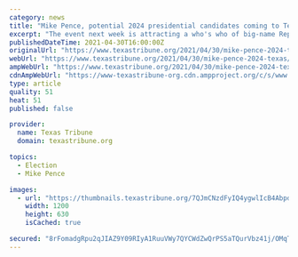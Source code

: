 ```yaml
---
category: news
title: "Mike Pence, potential 2024 presidential candidates coming to Texas for GOP fundraising blitz, donor appreciation event"
excerpt: "The event next week is attracting a who's who of big-name Republicans who could run for the White House in a few years."
publishedDateTime: 2021-04-30T16:00:00Z
originalUrl: "https://www.texastribune.org/2021/04/30/mike-pence-2024-texas/"
webUrl: "https://www.texastribune.org/2021/04/30/mike-pence-2024-texas/"
ampWebUrl: "https://www.texastribune.org/2021/04/30/mike-pence-2024-texas/amp/"
cdnAmpWebUrl: "https://www-texastribune-org.cdn.ampproject.org/c/s/www.texastribune.org/2021/04/30/mike-pence-2024-texas/amp/"
type: article
quality: 51
heat: 51
published: false

provider:
  name: Texas Tribune
  domain: texastribune.org

topics:
  - Election
  - Mike Pence

images:
  - url: "https://thumbnails.texastribune.org/7QJmCNzdFyIQ4ygwlIcB4Abpd_o=/1200x630/filters:quality(95)/static.texastribune.org/media/files/013022c67506bbc06e083a5abaa99cf7/Pence%20Trump%20Rally%20OK%20REUTERS%20TT.jpg"
    width: 1200
    height: 630
    isCached: true

secured: "8rFomadgRpu2qJIAZ9Y09RIyA1RuuVWy7QYCWdZwQrPS5aTQurVbz41j/OMqT2q4NOHlb+PEgMvdmBV9L1z1LaWS8uM2gRfqtH/V+04Eogror3iY7Xc0879V+KojfTs5aoJdqHNXYSxTEDbY+X1FO24XFrM+6MrLeGkymHym1nHLQ1NqZwekfJZME0vbYguM2l8b4ycNrqzhwRY/20jadM25g0xPQy7yDgzMUdTHbR7uhHk/zkNDs4ZjGGMRA1IFPUt5PBI7+7yaFdEL/Kz7AecuxPaInJCHBap0VyzhlWEt7KhW/Z5ICloDuDDfuKrBSq9+KfFIhbuVCjje63zlj5cHLpHK5tysLpQIAoxaY2M=;+nHNhCa7AHBfanctE0669A=="
---
```



